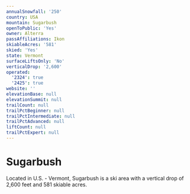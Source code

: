 ```yaml
---
annualSnowfall: '250'
country: USA
mountain: Sugarbush
openToPublic: 'Yes'
owner: Alterra
passAffiliations: Ikon
skiableAcres: '581'
skied: 'Yes'
state: Vermont
surfaceLiftsOnly: 'No'
verticalDrop: '2,600'
operated:
  '2324': true
  '2425': true
website: ''
elevationBase: null
elevationSummit: null
trailCount: null
trailPctBeginner: null
trailPctIntermediate: null
trailPctAdvanced: null
liftCount: null
trailPctExpert: null
---
```



# Sugarbush

Located in U.S. - Vermont, Sugarbush is a ski area with a vertical drop of 2,600 feet and 581 skiable acres.
